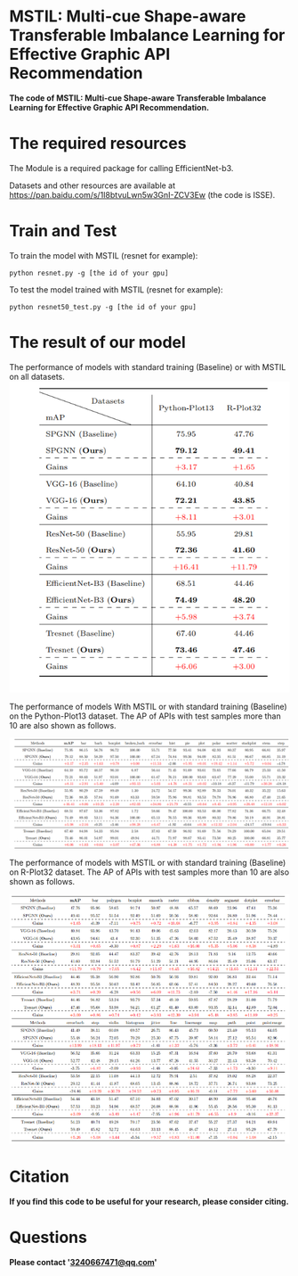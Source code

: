 # MSTIL: Multi-cue Shape-aware Transferable Imbalance Learning for Effective Graphic API Recommendation

**The code of MSTIL: Multi-cue Shape-aware Transferable Imbalance Learning for Effective Graphic API Recommendation.**

# The required resources

The Module is a required package for calling EfficientNet-b3.

Datasets and other resources are available at https://pan.baidu.com/s/1I8btvuLwn5w3GnI-ZCV3Ew (the code is ISSE).

# Train and Test

To train the model with MSTIL (resnet for example):
```shell
python resnet.py -g [the id of your gpu]
```

To test the model trained with MSTIL (resnet for example):
```shell
python resnet50_test.py -g [the id of your gpu]
```
# The result of our model
The performance of models with standard training (Baseline) or with MSTIL on all
datasets.
<img src="result1.png" width="633" >

 The performance of models With MSTIL or with standard training (Baseline) on
the Python-Plot13 dataset. The AP of APIs with test samples more than 10 are also shown
as follows.

<img src="result2.png" width="833" >

The performance of models with MSTIL or with standard training (Baseline) on
R-Plot32 dataset. The AP of APIs with test samples more than 10 are also shown as follows.

<img src="result3.png" width="833" >

# Citation
**If you find this code to be useful for your research, please consider citing.**

# Questions
**Please contact '3240667471@qq.com'**
